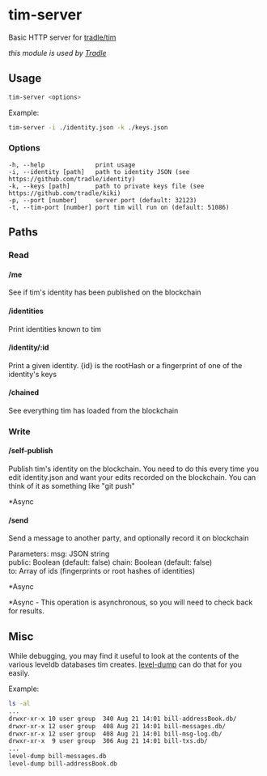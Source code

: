 # tim-server

Basic HTTP server for [tradle/tim](https://github.com/tradle/tim)

_this module is used by [Tradle](https://github.com/tradle/tim)_

## Usage

```bash
tim-server <options>
```

Example:
```bash
tim-server -i ./identity.json -k ./keys.json
```

### Options
```
-h, --help              print usage
-i, --identity [path]   path to identity JSON (see https://github.com/tradle/identity)
-k, --keys [path]       path to private keys file (see https://github.com/tradle/kiki)
-p, --port [number]     server port (default: 32123)
-t, --tim-port [number] port tim will run on (default: 51086)
```

## Paths

### Read

#### /me

See if tim's identity has been published on the blockchain

#### /identities

Print identities known to tim

#### /identity/:id

Print a given identity. {id} is the rootHash or a fingerprint of one of the identity's keys

#### /chained

See everything tim has loaded from the blockchain

### Write

#### /self-publish

Publish tim's identity on the blockchain. You need to do this every time you edit identity.json and want your edits recorded on the blockchain. You can think of it as something like "git push"

*Async

#### /send

Send a message to another party, and optionally record it on blockchain

Parameters:
  msg: JSON string  
  public: Boolean (default: false)
  chain: Boolean (default: false)  
  to: Array of ids (fingerprints or root hashes of identities)

*Async

*Async - This operation is asynchronous, so you will need to check back for results.

## Misc

While debugging, you may find it useful to look at the contents of the various leveldb databases tim creates. [level-dump](https://npmjs.org/package/level-dump) can do that for you easily.

Example:

```bash
ls -al
...
drwxr-xr-x 10 user group  340 Aug 21 14:01 bill-addressBook.db/
drwxr-xr-x 12 user group  408 Aug 21 14:01 bill-messages.db/
drwxr-xr-x 12 user group  408 Aug 21 14:01 bill-msg-log.db/
drwxr-xr-x  9 user group  306 Aug 21 14:01 bill-txs.db/
...
level-dump bill-messages.db
level-dump bill-addressBook.db
```
